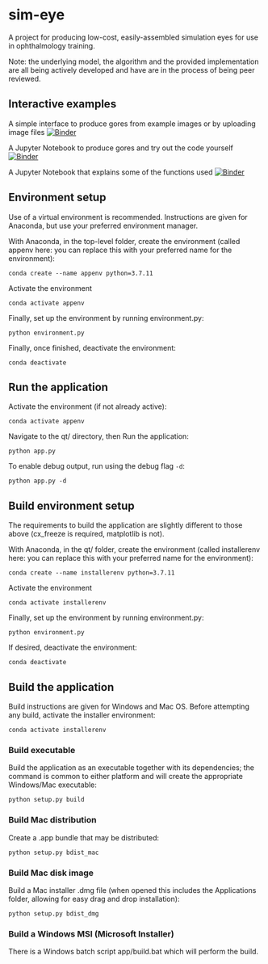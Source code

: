 # sim-eye
A project for producing low-cost, easily-assembled simulation eyes for use in ophthalmology training.

Note: the underlying model, the algorithm and the provided implementation are all being actively developed and have are in the process of being peer reviewed.

## Interactive examples
A simple interface to produce gores from example images or by uploading image files
[![Binder](https://mybinder.org/badge_logo.svg)](https://mybinder.org/v2/gh/stuwilmur/sim-eye/HEAD?urlpath=voila%2Frender%2FInterface.ipynb)

A Jupyter Notebook to produce gores and try out the code yourself
[![Binder](https://mybinder.org/badge_logo.svg)](https://mybinder.org/v2/gh/stuwilmur/sim-eye/HEAD?filepath=Interface.ipynb)

A Jupyter Notebook that explains some of the functions used
[![Binder](https://mybinder.org/badge_logo.svg)](https://mybinder.org/v2/gh/stuwilmur/sim-eye/HEAD?filepath=Example.ipynb)
## Environment setup
Use of a virtual environment is recommended. Instructions are given for Anaconda, but use your preferred environment manager.

With Anaconda, in the top-level folder, create the environment (called appenv here: you can replace this with your preferred name for the environment):
```
conda create --name appenv python=3.7.11
```
Activate the environment
```
conda activate appenv
```
Finally, set up the environment by running environment.py:
```
python environment.py
```
Finally, once finished, deactivate the environment:
```
conda deactivate
```
## Run the application
Activate the environment (if not already active):
```
conda activate appenv
```
Navigate to the qt/ directory, then Run the application:
```
python app.py
```
To enable debug output, run using the debug flag `-d`:
```
python app.py -d
```
## Build environment setup
The requirements to build the application are slightly different to those above (cx_freeze is required, matplotlib is not).

With Anaconda, in the qt/ folder, create the environment (called installerenv here: you can replace this with your preferred name for the environment):
```
conda create --name installerenv python=3.7.11
```
Activate the environment
```
conda activate installerenv
```
Finally, set up the environment by running environment.py:
```
python environment.py
```
If desired, deactivate the environment:
```
conda deactivate
```
## Build the application
Build instructions are given for Windows and Mac OS. Before attempting any build, activate the installer environment:
```
conda activate installerenv
```
### Build executable
Build the application as an executable together with its dependencies; the command is common to either platform and will create the appropriate Windows/Mac executable:
```
python setup.py build
```
### Build Mac distribution
Create a .app bundle that may be distributed:
```
python setup.py bdist_mac
```
### Build Mac disk image
Build a Mac installer .dmg file (when opened this includes the Applications folder, allowing for easy drag and drop installation):
```
python setup.py bdist_dmg
```
### Build a Windows MSI (Microsoft Installer)
There is a Windows batch script app/build.bat which will perform the build. 
